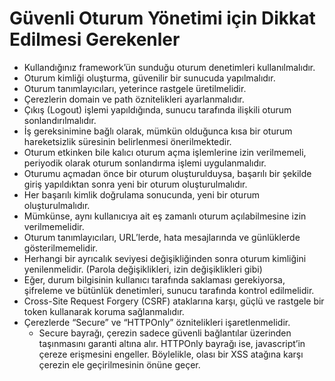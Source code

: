 # Güvenli Oturum Yönetimi için Dikkat Edilmesi Gerekenler

* Kullandığınız framework’ün sunduğu oturum denetimleri kullanılmalıdır.
* Oturum kimliği oluşturma, güvenilir bir sunucuda yapılmalıdır.
* Oturum tanımlayıcıları, yeterince rastgele üretilmelidir.
* Çerezlerin domain ve path öznitelikleri ayarlanmalıdır.
* Çıkış (Logout) işlemi yapıldığında, sunucu tarafında ilişkili oturum sonlandırılmalıdır.
* İş gereksinimine bağlı olarak, mümkün olduğunca kısa bir oturum hareketsizlik süresinin belirlenmesi önerilmektedir.
* Oturum etkinken bile kalıcı oturum açma işlemlerine izin verilmemeli, periyodik olarak oturum sonlandırma işlemi uygulanmalıdır.
* Oturumu açmadan önce bir oturum oluşturulduysa, başarılı bir şekilde giriş yapıldıktan sonra yeni bir oturum oluşturulmalıdır.
* Her başarılı kimlik doğrulama sonucunda, yeni bir oturum oluşturulmalıdır.
* Mümkünse, aynı kullanıcıya ait eş zamanlı oturum açılabilmesine izin verilmemelidir.
* Oturum tanımlayıcıları, URL’lerde, hata mesajlarında ve günlüklerde gösterilmemelidir.
* Herhangi bir ayrıcalık seviyesi değişikliğinden sonra oturum kimliğini yenilenmelidir. (Parola değişiklikleri, izin değişiklikleri gibi)
* Eğer, durum bilgisinin kullanıcı tarafında saklaması gerekiyorsa, şifreleme ve bütünlük denetimleri, sunucu tarafında kontrol edilmelidir.
* Cross-Site Request Forgery (CSRF) ataklarına karşı, güçlü ve rastgele bir token kullanarak koruma sağlanmalıdır.
* Çerezlerde “Secure” ve “HTTPOnly” öznitelikleri işaretlenmelidir.
  * Secure bayrağı, çerezin sadece güvenli bağlantılar üzerinden taşınmasını garanti altına alır. HTTPOnly bayrağı ise, javascript’in çereze erişmesini engeller. Böylelikle, olası bir XSS atağına karşı çerezin ele geçirilmesinin önüne geçer.
